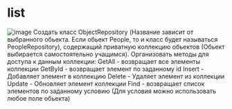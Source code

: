 # list
![image](https://user-images.githubusercontent.com/113889092/225752800-3e806ab5-3806-4e76-80a9-dd3c22919e75.png)
Создать класс ObjectRepository (Название зависит от выбранного обьекта. Если обьект People, то и класс будет называться PeopleRepository), содержащий приватную коллекцию обьектов (Обьект выбирается самостоятельно учащимся). Организовать методы для доступа к данным коллекции: 
GetAll - возвращает все элементы коллекции
GetById - возвращает элемент по заданному id
Insert - Добавляет элемент в коллекцию
Delete - Удаляет элемент из коллекции
Update - Обновляет элемент коллекции 
Find - возвращает список элементов по заданному условию (Для условия можно использовать любое поле обьекта)
